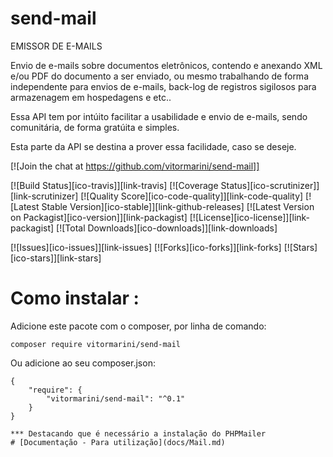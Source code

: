 # send-mail
EMISSOR DE E-MAILS


Envio de e-mails sobre documentos eletrônicos, contendo e anexando XML e/ou PDF do documento a ser enviado, ou mesmo trabalhando de forma independente para envios de e-mails, back-log de registros sigilosos para armazenagem em hospedagens e etc..

Essa API tem por intúito facilitar a usabilidade e envio de e-mails, sendo comunitária, de forma gratúita e simples.

Esta parte da API se destina a prover essa facilidade, caso se deseje.

[![Join the chat at https://github.com/vitormarini/send-mail]]

[![Build Status][ico-travis]][link-travis]
[![Coverage Status][ico-scrutinizer]][link-scrutinizer]
[![Quality Score][ico-code-quality]][link-code-quality]
[![Latest Stable Version][ico-stable]][link-github-releases]
[![Latest Version on Packagist][ico-version]][link-packagist]
[![License][ico-license]][link-packagist]
[![Total Downloads][ico-downloads]][link-downloads]

[![Issues][ico-issues]][link-issues]
[![Forks][ico-forks]][link-forks]
[![Stars][ico-stars]][link-stars]


# Como instalar :

Adicione este pacote com o composer, por linha de comando:
```
composer require vitormarini/send-mail
```

Ou adicione ao seu composer.json:
```
{
    "require": {
    	"vitormarini/send-mail": "^0.1"
    }
}

*** Destacando que é necessário a instalação do PHPMailer
# [Documentação - Para utilização](docs/Mail.md)
```
